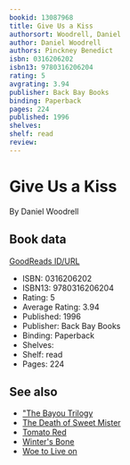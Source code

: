 ```yaml
---
bookid: 13087968
title: Give Us a Kiss
authorsort: Woodrell, Daniel
author: Daniel Woodrell
authors: Pinckney Benedict
isbn: 0316206202
isbn13: 9780316206204
rating: 5
avgrating: 3.94
publisher: Back Bay Books
binding: Paperback
pages: 224
published: 1996
shelves: 
shelf: read
review: 
---
```


# Give Us a Kiss

By Daniel Woodrell

## Book data

[GoodReads ID/URL](https://www.goodreads.com/book/show/13087968)

- ISBN: 0316206202
- ISBN13: 9780316206204
- Rating: 5
- Average Rating: 3.94
- Published: 1996
- Publisher: Back Bay Books
- Binding: Paperback
- Shelves: 
- Shelf: read
- Pages: 224


## See also

- ["The Bayou Trilogy](The_Bayou_Trilogy-_Under_the_Bright_Lights__Muscle_for_the_Wing__and_The_Ones_You_Do.md)
- [The Death of Sweet Mister](The_Death_of_Sweet_Mister.md)
- [Tomato Red](Tomato_Red.md)
- [Winter's Bone](Winters_Bone.md)
- [Woe to Live on](Woe_to_Live_on.md)
